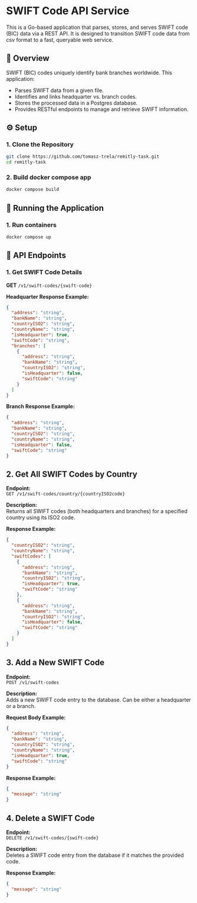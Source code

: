 # SWIFT Code API Service

This is a Go-based application that parses, stores, and serves SWIFT code (BIC) data via a REST API. It is designed to transition SWIFT code data from csv format to a fast, queryable web service.

## 📘 Overview

SWIFT (BIC) codes uniquely identify bank branches worldwide. This application:

- Parses SWIFT data from a given file.
- Identifies and links headquarter vs. branch codes.
- Stores the processed data in a Postgres database.
- Provides RESTful endpoints to manage and retrieve SWIFT information.

## ⚙️ Setup

### 1. Clone the Repository
```bash
git clone https://github.com/tomasz-trela/remitly-task.git
cd remitly-task
```

### 2. Build docker compose app
```bash
docker compose build
```

## 🚀 Running the Application

### 1. Run containers
```bash
docker compose up
```

## 🔗 API Endpoints

### 1. Get SWIFT Code Details

**GET** `/v1/swift-codes/{swift-code}`

**Headquarter Response Example:**

```json
{
  "address": "string",
  "bankName": "string",
  "countryISO2": "string",
  "countryName": "string",
  "isHeadquarter": true,
  "swiftCode": "string",
  "branches": [
    {
      "address": "string",
      "bankName": "string",
      "countryISO2": "string",
      "isHeadquarter": false,
      "swiftCode": "string"
    }
  ]
}
```

**Branch Response Example:**
```json
{
  "address": "string",
  "bankName": "string",
  "countryISO2": "string",
  "countryName": "string",
  "isHeadquarter": false,
  "swiftCode": "string"
}
```

## 2. Get All SWIFT Codes by Country

**Endpoint:**  
`GET /v1/swift-codes/country/{countryISO2code}`

**Description:**  
Returns all SWIFT codes (both headquarters and branches) for a specified country using its ISO2 code.

**Response Example:**
```json
{
  "countryISO2": "string",
  "countryName": "string",
  "swiftCodes": [
    {
      "address": "string",
      "bankName": "string",
      "countryISO2": "string",
      "isHeadquarter": true,
      "swiftCode": "string"
    },
    {
      "address": "string",
      "bankName": "string",
      "countryISO2": "string",
      "isHeadquarter": false,
      "swiftCode": "string"
    }
  ]
}
```

## 3. Add a New SWIFT Code

**Endpoint:**  
`POST /v1/swift-codes`

**Description:**  
Adds a new SWIFT code entry to the database. Can be either a headquarter or a branch.

**Request Body Example:**
```json
{
  "address": "string",
  "bankName": "string",
  "countryISO2": "string",
  "countryName": "string",
  "isHeadquarter": true,
  "swiftCode": "string"
}
```

**Response Example:**
```json
{
  "message": "string"
}
```

## 4. Delete a SWIFT Code

**Endpoint:**  
`DELETE /v1/swift-codes/{swift-code}`

**Description:**  
Deletes a SWIFT code entry from the database if it matches the provided code.

**Response Example:**
```json
{
  "message": "string"
}
```